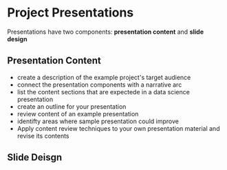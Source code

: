 # Project Presentations


Presentations have two components: **presentation content** and **slide design**


## Presentation Content
- create a description of the example project's target audience
- connect the presentation components with a narrative arc
- list the content sections that are expectede in a data science presentation
- create an outline for your presentation
- review content of an example presentation
- identifty areas where sample presentation could improve
- Apply content review techniques to your own presentation material and revise its contents

## Slide Deisgn
